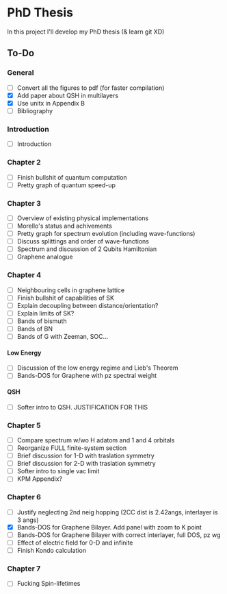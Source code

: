 # PhD Thesis
In this project I'll develop my PhD thesis (& learn git XD)

## To-Do
### General
- [ ] Convert all the figures to pdf (for faster compilation)
- [x] Add paper about QSH in multilayers
- [x] Use unitx in Appendix B
- [ ] Bibliography
### Introduction
- [ ] Introduction
### Chapter 2
- [ ] Finish bullshit of quantum computation
- [ ] Pretty graph of quantum speed-up
### Chapter 3
- [ ] Overview of existing physical implementations
- [ ] Morello's status and achivements
- [ ] Pretty graph for spectrum evolution (including wave-functions)
- [ ] Discuss splittings and order of wave-functions
- [ ] Spectrum and discussion of 2 Qubits Hamiltonian
- [ ] Graphene analogue
### Chapter 4
- [ ] Neighbouring cells in graphene lattice
- [ ] Finish bullshit of capabilities of SK
- [ ] Explain decoupling between distance/orientation?
- [ ] Explain limits of SK?
- [ ] Bands of bismuth
- [ ] Bands of BN
- [ ] Bands of G with Zeeman, SOC...
#### Low Energy
- [ ] Discussion of the low energy regime and Lieb's Theorem
- [ ] Bands-DOS for Graphene with pz spectral weight
#### QSH
- [ ] Softer intro to QSH. JUSTIFICATION FOR THIS
### Chapter 5
- [ ] Compare spectrum w/wo H adatom and 1 and 4 orbitals
- [ ] Reorganize FULL finite-system section
- [ ] Brief discussion for 1-D with traslation symmetry
- [ ] Brief discussion for 2-D with traslation symmetry
- [ ] Softer intro to single vac limit
- [ ] KPM Appendix?
### Chapter 6
- [ ] Justify neglecting 2nd neig hopping (2CC dist is 2.42angs, interlayer is 3 angs)
- [x] Bands-DOS for Graphene Bilayer. Add panel with zoom to K point
- [ ] Bands-DOS for Graphene Bilayer with correct interlayer, full DOS, pz wg
- [ ] Effect of electric field for 0-D and infinite
- [ ] Finish Kondo calculation
### Chapter 7
- [ ] Fucking Spin-lifetimes
